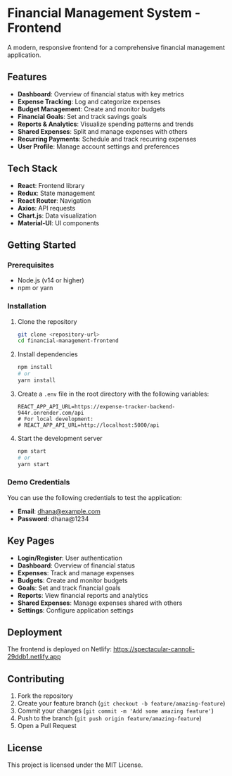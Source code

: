 # Financial Management System - Frontend

A modern, responsive frontend for a comprehensive financial management application.

## Features

- **Dashboard**: Overview of financial status with key metrics
- **Expense Tracking**: Log and categorize expenses
- **Budget Management**: Create and monitor budgets
- **Financial Goals**: Set and track savings goals
- **Reports & Analytics**: Visualize spending patterns and trends
- **Shared Expenses**: Split and manage expenses with others
- **Recurring Payments**: Schedule and track recurring expenses
- **User Profile**: Manage account settings and preferences

## Tech Stack

- **React**: Frontend library
- **Redux**: State management
- **React Router**: Navigation
- **Axios**: API requests
- **Chart.js**: Data visualization
- **Material-UI**: UI components

## Getting Started

### Prerequisites

- Node.js (v14 or higher)
- npm or yarn

### Installation

1. Clone the repository
   ```bash
   git clone <repository-url>
   cd financial-management-frontend
   ```

2. Install dependencies
   ```bash
   npm install
   # or
   yarn install
   ```

3. Create a `.env` file in the root directory with the following variables:
   ```
   REACT_APP_API_URL=https://expense-tracker-backend-944r.onrender.com/api
   # For local development:
   # REACT_APP_API_URL=http://localhost:5000/api
   ```

4. Start the development server
   ```bash
   npm start
   # or
   yarn start
   ```

### Demo Credentials

You can use the following credentials to test the application:

- **Email**: dhana@example.com
- **Password**: dhana@1234

## Key Pages

- **Login/Register**: User authentication
- **Dashboard**: Overview of financial status
- **Expenses**: Track and manage expenses
- **Budgets**: Create and monitor budgets
- **Goals**: Set and track financial goals
- **Reports**: View financial reports and analytics
- **Shared Expenses**: Manage expenses shared with others
- **Settings**: Configure application settings

## Deployment

The frontend is deployed on Netlify:
https://spectacular-cannoli-29ddb1.netlify.app

## Contributing

1. Fork the repository
2. Create your feature branch (`git checkout -b feature/amazing-feature`)
3. Commit your changes (`git commit -m 'Add some amazing feature'`)
4. Push to the branch (`git push origin feature/amazing-feature`)
5. Open a Pull Request

## License

This project is licensed under the MIT License.
